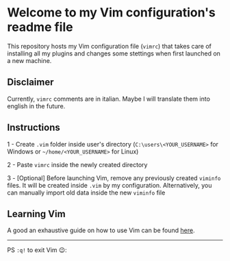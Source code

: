 # Welcome to my Vim configuration's readme file

This repository hosts my Vim configuration file (`vimrc`) that takes care of installing all my plugins and changes some stettings when first launched on a new machine.

## Disclaimer

Currently, `vimrc` comments are in italian. Maybe I will translate them into english in the future.

## Instructions

1 - Create `.vim` folder inside user's directory (`C:\users\<YOUR_USERNAME>` for Windows or `~/home/<YOUR_USERNAME>` for Linux)

2 - Paste `vimrc` inside the newly created directory

3 - [Optional] Before launching Vim, remove any previously created `viminfo` files. It will be created inside `.vim` by my configuration. Alternatively, you can manually import old data inside the new `viminfo` file

## Learning Vim

A good an exhaustive guide on how to use Vim can be found [here](https://github.com/iggredible/Learn-Vim).

---

PS `:q!` to exit Vim 😉:</li>

